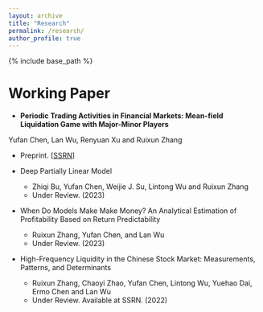 ```yaml
---
layout: archive
title: "Research"
permalink: /research/
author_profile: true
---
```


{% include base_path %}

Working Paper
==========================
* **Periodic Trading Activities in Financial Markets: Mean-field Liquidation Game with
Major-Minor Players**

Yufan Chen, Lan Wu, Renyuan Xu and Ruixun Zhang
  * Preprint. [[SSRN](https://papers.ssrn.com/sol3/papers.cfm?abstract_id=4929201)]

* Deep Partially Linear Model
  * Zhiqi Bu, Yufan Chen, Weijie J. Su, Lintong Wu and Ruixun Zhang
  * Under Review. (2023)

* When Do Models Make Make Money? An Analytical Estimation of Profitability Based
on Return Predictability
  * Ruixun Zhang, Yufan Chen, and Lan Wu
  * Under Review. (2023)

* High-Frequency Liquidity in the Chinese Stock Market: Measurements, Patterns, and
Determinants
  * Ruixun Zhang, Chaoyi Zhao, Yufan Chen, Lintong Wu, Yuehao Dai, Ermo Chen and Lan Wu
  * Under Review. Available at SSRN. (2022)